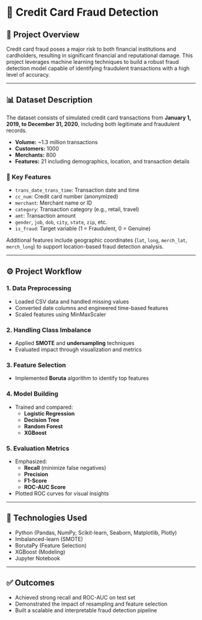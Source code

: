 # 🔐 Credit Card Fraud Detection

## 📌 Project Overview

Credit card fraud poses a major risk to both financial institutions and cardholders, resulting in significant financial and reputational damage. This project leverages machine learning techniques to build a robust fraud detection model capable of identifying fraudulent transactions with a high level of accuracy.

---

## 📊 Dataset Description

The dataset consists of simulated credit card transactions from **January 1, 2019, to December 31, 2020**, including both legitimate and fraudulent records.

- **Volume:** ~1.3 million transactions  
- **Customers:** 1000  
- **Merchants:** 800  
- **Features:** 21 including demographics, location, and transaction details

### 🔑 Key Features
- `trans_date_trans_time`: Transaction date and time  
- `cc_num`: Credit card number (anonymized)  
- `merchant`: Merchant name or ID  
- `category`: Transaction category (e.g., retail, travel)  
- `amt`: Transaction amount  
- `gender`, `job`, `dob`, `city`, `state`, `zip`, etc.  
- `is_fraud`: Target variable (1 = Fraudulent, 0 = Genuine)  

Additional features include geographic coordinates (`lat`, `long`, `merch_lat`, `merch_long`) to support location-based fraud detection analysis.

---

## ⚙️ Project Workflow

### 1. **Data Preprocessing**
- Loaded CSV data and handled missing values  
- Converted date columns and engineered time-based features  
- Scaled features using MinMaxScaler  

### 2. **Handling Class Imbalance**
- Applied **SMOTE** and **undersampling** techniques  
- Evaluated impact through visualization and metrics  

### 3. **Feature Selection**
- Implemented **Boruta** algorithm to identify top features  

### 4. **Model Building**
- Trained and compared:
  - **Logistic Regression**
  - **Decision Tree**
  - **Random Forest**
  - **XGBoost**

### 5. **Evaluation Metrics**
- Emphasized:
  - **Recall** (minimize false negatives)  
  - **Precision**  
  - **F1-Score**  
  - **ROC-AUC Score**  
- Plotted ROC curves for visual insights

---

## 🧠 Technologies Used

- Python (Pandas, NumPy, Scikit-learn, Seaborn, Matplotlib, Plotly)  
- Imbalanced-learn (SMOTE)  
- BorutaPy (Feature Selection)  
- XGBoost (Modeling)  
- Jupyter Notebook  

---

## ✅ Outcomes

- Achieved strong recall and ROC-AUC on test set  
- Demonstrated the impact of resampling and feature selection  
- Built a scalable and interpretable fraud detection pipeline  
